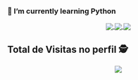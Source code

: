### 🌱 I’m currently learning Python
    

<!DOCTYPE html>
<html lang="pt-br">

<body>
    <p align="center">
        <a href="https://github.com/anuraghazra/github-readme-stats">
            <img align="center" src="https://github-readme-stats.vercel.app/api?username=LuizMoreira-py&show_icons=true&theme=radical" />
        </a>
        <a href="https://github.com/anuraghazra/github-readme-stats">
            <img align="center" src="https://github-readme-stats.vercel.app/api/top-langs/?username=LuizMoreira-py&layout=compact&show_icons=true&theme=radical" />
        </a>
        <a href="https://github.com/anuraghazra/github-readme-stats">
            <img align="center" src="https://github-readme-stats.vercel.app/api/wakatime?username=luizmoreirapy&show_icons=true&theme=radical" />
        </a>
    </p>
</body>

</html>


 ## Total de Visitas no perfil :detective: <br>
 <p align="center"> 
   <img alingn="center" src="https://profile-counter.glitch.me/LuizMoreira-py/count.svg" />
 </p>

</p>

<!--
**LuizMoreira-py/LuizMoreira-py** is a ✨ _special_ ✨ repository because its `README.md` (this file) appears on your GitHub profile.


Here are some ideas to get you started:

- 🔭 I’m currently working on ...
- 🌱 I’m currently learning ...
- 👯 I’m looking to collaborate on ...
- 🤔 I’m looking for help with ...
- 💬 Ask me about ...
- 📫 How to reach me: ...
- 😄 Pronouns: ...
- ⚡ Fun fact: ...
-->
